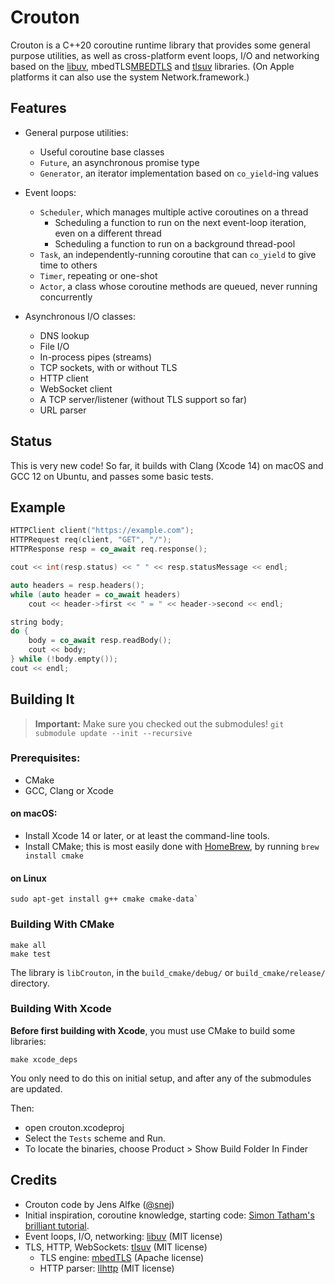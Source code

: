#  Crouton

Crouton is a C++20 coroutine runtime library that provides some general purpose utilities, as well as cross-platform event loops, I/O and networking based on the [libuv][LIBUV], mbedTLS[MBEDTLS] and [tlsuv][TLSUV] libraries. (On Apple platforms it can also use the system Network.framework.)

## Features

* General purpose utilities:
    * Useful coroutine base classes
    * `Future`, an asynchronous promise type
    * `Generator`, an iterator implementation based on `co_yield`-ing values

* Event loops:
    * `Scheduler`, which manages multiple active coroutines on a thread
        * Scheduling a function to run on the next event-loop iteration, even on a different thread
        * Scheduling a function to run on a background thread-pool
    * `Task`, an independently-running coroutine that can `co_yield` to give time to others
    * `Timer`, repeating or one-shot
    * `Actor`, a class whose coroutine methods are queued, never running concurrently
    
* Asynchronous I/O classes:
    * DNS lookup
    * File I/O
    * In-process pipes (streams)
    * TCP sockets, with or without TLS
    * HTTP client
    * WebSocket client
    * A TCP server/listener (without TLS support so far)
    * URL parser
    
## Status

This is very new code! So far, it builds with Clang (Xcode 14) on macOS and GCC 12 on Ubuntu, and passes some basic tests.

## Example

```c++
HTTPClient client("https://example.com");
HTTPRequest req(client, "GET", "/");
HTTPResponse resp = co_await req.response();

cout << int(resp.status) << " " << resp.statusMessage << endl;

auto headers = resp.headers();
while (auto header = co_await headers)
    cout << header->first << " = " << header->second << endl;

string body;
do {
    body = co_await resp.readBody();
    cout << body;
} while (!body.empty());
cout << endl;
```

## Building It

> **Important:** Make sure you checked out the submodules! 
> `git submodule update --init --recursive`

### Prerequisites:

- CMake
- GCC, Clang or Xcode

#### on macOS:

- Install Xcode 14 or later, or at least the command-line tools.
- Install CMake; this is most easily done with [HomeBrew](https://brew.sh), by running `brew install cmake`

#### on Linux

    sudo apt-get install g++ cmake cmake-data`

### Building With CMake

    make all
    make test

The library is `libCrouton`, in the `build_cmake/debug/` or `build_cmake/release/` directory.

### Building With Xcode

**Before first building with Xcode**, you must use CMake to build some libraries:

    make xcode_deps

You only need to do this on initial setup, and after any of the submodules are updated.

Then:
- open crouton.xcodeproj
- Select the `Tests` scheme and Run. 
- To locate the binaries, choose Product > Show Build Folder In Finder


## Credits

- Crouton code by Jens Alfke ([@snej][SNEJ])
- Initial inspiration, coroutine knowledge, starting code: [Simon Tatham's brilliant tutorial][TUTORIAL].
- Event loops, I/O, networking: [libuv][LIBUV] (MIT license)
- TLS, HTTP, WebSockets: [tlsuv][TLSUV] (MIT license)
  - TLS engine: [mbedTLS][MBEDTLS] (Apache license)
  - HTTP parser: [llhttp][LLHTTP] (MIT license)

[SNEJ]: https://github.com/snej
[TUTORIAL]: https://www.chiark.greenend.org.uk/~sgtatham/quasiblog/coroutines-c++20/
[LIBUV]: https://libuv.org
[TLSUV]: https://openziti.io/tlsuv/
[LLHTTP]: https://github.com/nodejs/llhttp
[MBEDTLS]: https://github.com/Mbed-TLS/mbedtls
